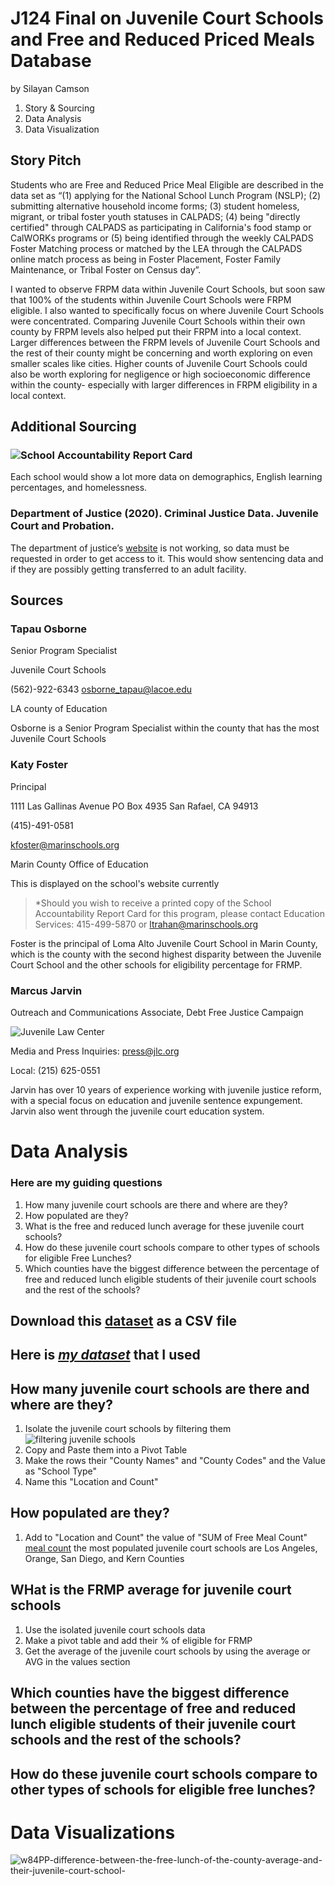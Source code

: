 # J124 Final on Juvenile Court Schools and Free and Reduced Priced Meals Database 
by Silayan Camson

1. Story & Sourcing 
2. Data Analysis 
3. Data Visualization 

## Story Pitch

Students who are Free and Reduced Price Meal Eligible are described in the data set as
“(1) applying for the National School Lunch Program (NSLP); (2) submitting alternative household income forms; (3) student homeless, migrant, or tribal foster youth statuses in CALPADS;  (4) being "directly certified" through CALPADS as participating in California's food stamp or CalWORKs programs or (5) being identified through the weekly CALPADS Foster Matching process or matched by the LEA through the CALPADS online match process as being in Foster Placement, Foster Family Maintenance, or Tribal Foster on Census day”.

I wanted to observe FRPM data within Juvenile Court Schools, but soon saw that 100% of the students within Juvenile Court Schools were FRPM eligible. I also wanted to specifically focus on where Juvenile Court Schools were concentrated. Comparing Juvenile Court Schools within their own county by FRPM levels also helped put their FRPM into a local context. Larger differences between the FRPM levels of Juvenile Court Schools and the rest of their county might be concerning and worth exploring on even smaller scales like cities. Higher counts of Juvenile Court Schools could also be worth exploring for negligence or high socioeconomic difference within the county- especially with larger differences in FRPM eligibility in a local context. 

## Additional Sourcing 
### ![School Accountability Report Card](https://www.sarconline.org/public/findASarc) 
Each school would show a lot more data on demographics, English learning percentages, and homelessness. 

### Department of Justice (2020). Criminal Justice Data. Juvenile Court and Probation.
The department of justice’s [website](https://data-openjustice.doj.ca.gov/sites/default/files/2021-06/Juvenile%20Justice%20In%20CA%202020.pdf) is not working, so data must be requested in order to get access to it. This would show sentencing data and if they are possibly getting transferred to an adult facility. 

## Sources 
### Tapau Osborne
Senior Program Specialist 

Juvenile Court Schools 

(562)-922-6343
osborne_tapau@lacoe.edu 

LA county of Education 

Osborne is a Senior Program Specialist within the county that has the most Juvenile Court Schools 

### Katy Foster
Principal 

1111 Las Gallinas Avenue
PO Box 4935
San Rafael, CA 94913

(415)-491-0581

kfoster@marinschools.org

Marin County Office of Education

This is displayed on the school's website currently 
>*Should you wish to receive a printed copy of the School Accountability Report Card for this program, please contact
Education Services: 415-499-5870 or ltrahan@marinschools.org

Foster is the principal of Loma Alto Juvenile Court School in Marin County, which is the county with the second highest disparity between the Juvenile Court School and the other schools for eligibility percentage for FRMP.

### Marcus Jarvin 
Outreach and Communications Associate, Debt Free Justice Campaign

![Juvenile Law Center](https://jlc.org/children-prison) 

Media and Press Inquiries: press@jlc.org

Local: (215) 625-0551

Jarvin has over 10 years of experience working with juvenile justice reform, with a special focus on education and juvenile sentence expungement. Jarvin also went through the juvenile court education system. 

# Data Analysis 
### Here are my guiding questions 
1. How many juvenile court schools are there and where are they?
2. How populated are they? 
3. What is the free and reduced lunch average for these juvenile court schools? 
4. How do these juvenile court schools compare to other types of schools for eligible Free Lunches?
5. Which counties have the biggest difference between the percentage of free and reduced lunch eligible students of their juvenile court schools and the rest of the schools? 

## Download this [dataset](https://www.cde.ca.gov/ds/ad/filessp.asp) as a CSV file 
## Here is *[my dataset](https://docs.google.com/spreadsheets/d/1WL1D8wbMM-r2la69j0H0akfdj5uftsPqEpW92ik-GIs/edit?usp=sharing)* that I used 

## How many juvenile court schools are there and where are they?
1. Isolate the juvenile court schools by filtering them 
![filtering juvenile schools](https://user-images.githubusercontent.com/109619685/183434382-596680d4-bce8-443c-9a81-2ee5f125725f.png)
2. Copy and Paste them into a Pivot Table 
3. Make the rows their "County Names" and "County Codes" and the Value as "School Type" 
4. Name this "Location and Count"

## How populated are they? 
1. Add to "Location and Count" the value of "SUM of Free Meal Count" 
[meal count](https://user-images.githubusercontent.com/109619685/183436086-5fbd23a0-47f6-4ad4-9170-d7ce517ee658.png) 
the most populated juvenile court schools are Los Angeles, Orange, San Diego, and Kern Counties

## WHat is the FRMP average for juvenile court schools 
1. Use the isolated juvenile court schools data 
2. Make a pivot table and add their % of eligible for FRMP 
3. Get the average of the juvenile court schools by using the average or AVG in the values section 

## Which counties have the biggest difference between the percentage of free and reduced lunch eligible students of their juvenile court schools and the rest of the schools?

## How do these juvenile court schools compare to other types of schools for eligible free lunches?

# Data Visualizations 
![w84PP-difference-between-the-free-lunch-of-the-county-average-and-their-juvenile-court-school-](https://user-images.githubusercontent.com/109619685/183431850-4c6d9415-e318-463a-8354-612f6cbba2ab.png)

